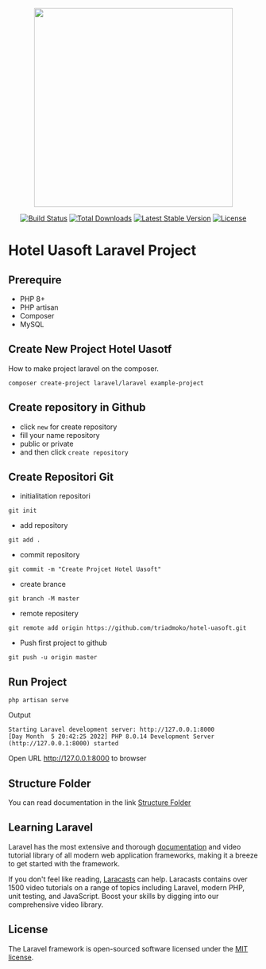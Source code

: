 <p align="center"><a href="https://laravel.com" target="_blank"><img src="https://raw.githubusercontent.com/laravel/art/master/logo-lockup/5%20SVG/2%20CMYK/1%20Full%20Color/laravel-logolockup-cmyk-red.svg" width="400"></a></p>

<p align="center">
<a href="https://travis-ci.org/laravel/framework"><img src="https://travis-ci.org/laravel/framework.svg" alt="Build Status"></a>
<a href="https://packagist.org/packages/laravel/framework"><img src="https://img.shields.io/packagist/dt/laravel/framework" alt="Total Downloads"></a>
<a href="https://packagist.org/packages/laravel/framework"><img src="https://img.shields.io/packagist/v/laravel/framework" alt="Latest Stable Version"></a>
<a href="https://packagist.org/packages/laravel/framework"><img src="https://img.shields.io/packagist/l/laravel/framework" alt="License"></a>
</p>

# Hotel Uasoft Laravel Project
## Prerequire
- PHP 8+
- PHP artisan
- Composer
- MySQL

## Create New Project Hotel Uasotf

How to make project laravel on the composer.

```terminal
composer create-project laravel/laravel example-project
```
## Create repository in Github

- click `new` for create repository
- fill your name repository 
- public or private
- and then click `create repository`

## Create Repositori Git
- initialitation repositori 
```terminal
git init
```
- add repository
```
git add .
```
- commit repository

```
git commit -m "Create Projcet Hotel Uasoft"
```
- create brance 
```
git branch -M master
```
- remote repositery
```
git remote add origin https://github.com/triadmoko/hotel-uasoft.git
```
- Push first project to github
```
git push -u origin master
```
## Run Project
```
php artisan serve
```
Output
```
Starting Laravel development server: http://127.0.0.1:8000
[Day Month  5 20:42:25 2022] PHP 8.0.14 Development Server (http://127.0.0.1:8000) started
```
Open URL http://127.0.0.1:8000 to browser

## Structure Folder
You can read documentation in the link
[Structure Folder]([https://link](https://laravel.com/docs/8.x/structure))


## Learning Laravel

Laravel has the most extensive and thorough [documentation](https://laravel.com/docs) and video tutorial library of all modern web application frameworks, making it a breeze to get started with the framework.

If you don't feel like reading, [Laracasts](https://laracasts.com) can help. Laracasts contains over 1500 video tutorials on a range of topics including Laravel, modern PHP, unit testing, and JavaScript. Boost your skills by digging into our comprehensive video library.

## License

The Laravel framework is open-sourced software licensed under the [MIT license](https://opensource.org/licenses/MIT).
